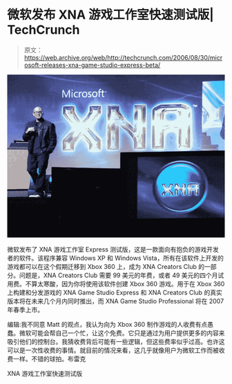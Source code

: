 # 微软发布 XNA 游戏工作室快速测试版| TechCrunch

> 原文：<https://web.archive.org/web/http://techcrunch.com/2006/08/30/microsoft-releases-xna-game-studio-express-beta/>

![](img/7f491e760a58e86bda5d0b07466bef7f.png)

微软发布了 XNA 游戏工作室 Express 测试版，这是一款面向有抱负的游戏开发者的软件。该程序兼容 Windows XP 和 Windows Vista，所有在该软件上开发的游戏都可以在这个假期迁移到 Xbox 360 上，成为 XNA Creators Club 的一部分。问题是，XNA Creators Club 需要 99 美元的年费，或者 49 美元的四个月试用费。不算太寒酸，因为你将使用该软件创建 Xbox 360 游戏。用于在 Xbox 360 上构建和分发游戏的 XNA Game Studio Express 和 XNA Creators Club 的真实版本将在未来几个月内同时推出，而 XNA Game Studio Professional 将在 2007 年春季上市。

编辑:我不同意 Matt 的观点，我认为向为 Xbox 360 制作游戏的人收费有点愚蠢。微软可能会帮自己一个忙，让这个免费。它只是通过为用户提供更多的内容来吸引他们的控制台。我猜收费背后可能有一些逻辑，但这些费率似乎过高。也许这可以是一次性收费的事情。就目前的情况来看，这几乎就像用户为微软工作而被收费一样。不错的球拍。布雷克

XNA 游戏工作室快速测试版